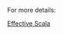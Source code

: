For more details:

 [Effective Scala](https://twitter.github.io//effectivescala/#Formatting-Imports)
